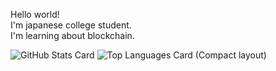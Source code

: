 <b3>Hello world!</b1>
<br>
I'm japanese college student.
<br>
I'm learning about blockchain.

![GitHub Stats Card](https://github-readme-stats.vercel.app/api?username=shoukitsuda&layout=compact)
![Top Languages Card (Compact layout)](https://github-readme-stats.vercel.app/api/top-langs/?username=shoukitsuda&layout=compact)
